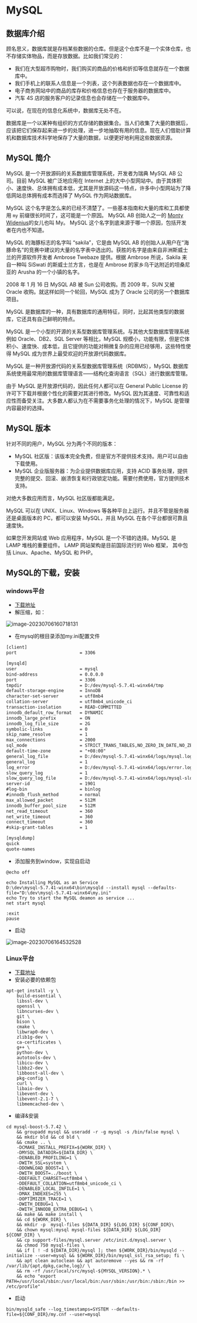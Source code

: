 # MySQL

## 数据库介绍

顾名思义，数据库就是存档某些数据的仓库。但是这个仓库不是一个实体仓库，也不存储实体物品，而是存放数据。比如我们常见的：

-   我们在大型超市购物时，我们购买的商品的价格和折扣等信息就存在一个数据库中。
-   我们手机上的联系人信息是一个列表，这个列表数据也存在一个数据库中。
-   电子商务网站中的商品的库存和价格信息也存在于服务器的数据库中。
-   汽车 4S 店的服务客户的记录信息也会存储在一个数据库中。

可以说，在现在的信息化系统中，数据库无处不在。

数据库是一个以某种有组织的方式存储的数据集合。当人们收集了大量的数据后，应该把它们保存起来进一步的处理，进一步地抽取有用的信息。现在人们借助计算机和数据库技术科学地保存了大量的数据，以便更好地利用这些数据资源。



## MySQL 简介

MySQL 是一个开放源码的关系数据库管理系统，开发者为瑞典 MySQL AB 公司。目前 MySQL 被广泛地应用在 Internet 上的大中小型网站中。由于其体积小、速度快、总体拥有成本低，尤其是开放源码这一特点，许多中小型网站为了降低网站总体拥有成本而选择了 MySQL 作为网站数据库。

MySQL 这个名字是怎么来的已经不清楚了。一些基本指南和大量的库和工具都使用 `my` 前缀很长时间了，这可能是一个原因。 MySQL AB 创始人之一的 [Monty Widenius](https://zh.wikipedia.org/wiki/米卡埃爾·維德紐斯)的女儿也叫 My。 MySQL 这个名字到底来源于哪一个原因，包括开发者在内也不知道。

MySQL 的海豚标志的名字叫 “sakila”，它是由 MySQL AB 的创始人从用户在“海豚命名”的竞赛中建议的大量的名字表中选出的。获胜的名字是由来自非洲斯威士兰的开源软件开发者 Ambrose Twebaze 提供。根据 Ambrose 所说，Sakila 来自一种叫 SiSwati 的斯威士兰方言，也是在 Ambrose 的家乡乌干达附近的坦桑尼亚的 Arusha 的一个小镇的名字。

2008 年 1 月 16 日 MySQL AB 被 Sun 公司收购。而 2009 年，SUN 又被 Oracle 收购。就这样如同一个轮回，MySQL 成为了 Oracle 公司的另一个数据库项目。

MySQL 是数据库的一种，具有数据库的通用特征，同时，比起其他类型的数据库，它还具有自己鲜明的特点。

MySQL 是一个小型的开源的关系型数据库管理系统。与其他大型数据库管理系统例如 Oracle、DB2、SQL Server 等相比，MySQL 规模小，功能有限，但是它体积小、速度快、成本低，且它提供的功能对稍微复杂的应用已经够用，这些特性使得 MySQL 成为世界上最受欢迎的开放源代码数据库。

MySQL 是一种开放源代码的关系型数据库管理系统（RDBMS），MySQL 数据库系统使用最常用的数据库管理语言——结构化查询语言（SQL）进行数据库管理。

由于 MySQL 是开放源代码的，因此任何人都可以在 General Public License 的许可下下载并根据个性化的需要对其进行修改。MySQL 因为其速度、可靠性和适应性而备受关注。大多数人都认为在不需要事务化处理的情况下，MySQL 是管理内容最好的选择。

## MySQL 版本

针对不同的用户，MySQL 分为两个不同的版本：

-   MySQL 社区版：该版本完全免费，但是官方不提供技术支持。用户可以自由下载使用。
-   MySQL 企业版服务器：为企业提供数据库应用，支持 ACID 事务处理，提供完整的提交、回滚、崩溃恢复和行政锁定功能。需要付费使用，官方提供技术支持。

对绝大多数应用而言，MySQL 社区版都能满足。

MySQL 可以在 UNIX、Linux、Windows 等各种平台上运行。并且不管是服务器还是桌面版本的 PC，都可以安装 MySQL，并且 MySQL 在各个平台都很可靠且速度快。

如果您开发网站或 Web 应用程序，MySQL 是一个不错的选择。MySQL 是 LAMP 堆栈的重要组件。 LAMP 网站架构是目前国际流行的 Web 框架， 其中包括 Linux、Apache、MySQL 和 PHP。

## MySQL的下载，安装
### windows平台
- [下载地址](https://cdn.mysql.com/archives/mysql-5.7/mysql-5.7.41-winx64.zip)
- 解压缩，如：

![image-20230706160718131](Z:%5Cgithub%5Cpages_on_everyday%5Cimgs%5Cimage-20230706160718131.png)

- 在mysql的根目录添加my.ini配置文件
```xml
[client]
port                        = 3306

[mysqld]
user                        = mysql
bind-address                = 0.0.0.0
port                        = 3306
tmpdir                      = D:/dev/mysql-5.7.41-winx64/tmp
default-storage-engine      = InnoDB
character-set-server        = utf8mb4
collation-server            = utf8mb4_unicode_ci
transaction-isolation       = READ-COMMITTED
innodb_default_row_format   = DYNAMIC
innodb_large_prefix         = ON
innodb_log_file_size        = 2G
symbolic-links              = 0
skip_name_resolve           = 1
max_connections             = 2000
sql_mode                    = STRICT_TRANS_TABLES,NO_ZERO_IN_DATE,NO_ZERO_DATE,ERROR_FOR_DIVISION_BY_ZERO,NO_AUTO_CREATE_USER,NO_ENGINE_SUBSTITUTION
default-time-zone           = "+08:00"
general_log_file            = D:/dev/mysql-5.7.41-winx64/logs/mysql.log
general_log                 = 1
log_error                   = D:/dev/mysql-5.7.41-winx64/logs/error.log
slow_query_log              = 1
slow_query_log_file         = D:/dev/mysql-5.7.41-winx64/logs/mysql-slow.log
server-id                   = 1901
#log-bin                    = binlog
#innodb_flush_method        = normal
max_allowed_packet          = 512M
innodb_buffer_pool_size     = 512M
net_read_timeout            = 360
net_write_timeout           = 360
connect_timeout             = 360
#skip-grant-tables          = 1

[mysqldump]
quick
quote-names
```



-   添加服务到window，实现自启动

```shell
@echo off 

echo Installing MySQL as an Service 
D:\dev\mysql-5.7.41-winx64\bin\mysqld --install mysql --defaults-file="D:\dev\mysql-5.7.41-winx64\my.ini"
echo Try to start the MySQL deamon as service ... 
net start mysql

:exit 
pause
```



-   启动

![image-20230706164532528](Z:%5Cgithub%5Cpages_on_everyday%5Cimgs%5Cimage-20230706164532528.png)

### Linux平台

-   [下载地址](https://cdn.mysql.com//Downloads/MySQL-5.7/mysql-boost-5.7.42.tar.gz)
-   安装必要的依赖包

```shell
apt-get install -y \
	build-essential \
	libssl-dev \
	openssl \
	libncurses-dev \
	git \
	bison \
	cmake \
	libwrap0-dev \
	zlib1g-dev \
	ca-certificates \
	g++ \
	python-dev \
	autotools-dev \
	libicu-dev \
	libbz2-dev \
	libboost-all-dev \
	pkg-config \
	curl \
	libaio-dev \
	libevent-dev \
	libevent-2.1-7 \
	libmemcached-dev \
```



-   编译&安装

```shell
cd mysql-boost-5.7.42 \
	&& groupadd mysql && useradd -r -g mysql -s /bin/false mysql \
	&& mkdir bld && cd bld \
    && cmake .. \
	-DCMAKE_INSTALL_PREFIX=${WORK_DIR} \
	-DMYSQL_DATADIR=${DATA_DIR} \
	-DENABLED_PROFILING=1 \
	-DWITH_SSL=system \
	-DDOWNLOAD_BOOST=1 \
	-DWITH_BOOST=../boost \
	-DDEFAULT_CHARSET=utf8mb4 \
	-DDEFAULT_COLLATION=utf8mb4_unicode_ci \
	-DENABLED_LOCAL_INFILE=1 \
	-DMAX_INDEXES=255 \
	-DOPTIMIZER_TRACE=1 \
	-DWITH_DEBUG=1 \
	-DWITH_INNODB_EXTRA_DEBUG=1 \
    && make && make install \
    && cd ${WORK_DIR} \
    && mkdir -p  mysql-files ${DATA_DIR} ${LOG_DIR} ${CONF_DIR}\
    && chown mysql:mysql mysql-files ${DATA_DIR} ${LOG_DIR} ${CONF_DIR} \
    && cp support-files/mysql.server /etc/init.d/mysql.server \
    && chmod 750 mysql-files \
    && if [ ! -d ${DATA_DIR}/mysql ]; then ${WORK_DIR}/bin/mysqld --initialize --user=mysql && ${WORK_DIR}/bin/mysql_ssl_rsa_setup; fi \
    && apt clean autoclean && apt autoremove --yes && rm -rf /var/lib/{apt,dpkg,cache,log}/ \
    && rm -rf /usr/local/src/mysql-${MYSQL_VERSION}.* \
    && echo "export PATH=/usr/local/sbin:/usr/local/bin:/usr/sbin:/usr/bin:/sbin:/bin >> /etc/profile"
```



-   启动

```shell
bin/mysqld_safe --log_timestamps=SYSTEM --defaults-file=${CONF_DIR}/my.cnf --user=mysql
```



